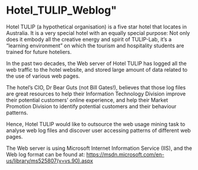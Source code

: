 # Hotel_TULIP_Weblog"

Hotel TULIP (a hypothetical organisation) is a five star hotel that locates in Australia. It is a very special hotel with an equally special purpose: Not only does it embody all the creative energy and spirit of TULIP-Lab, it’s a “learning environment” on which the tourism and hospitality students are trained for future hoteliers.

In the past two decades, the Web server of Hotel TULIP has logged all the web traffic to the hotel website, and stored large amount of data related to the use of various web pages. 

The hotel’s CIO, Dr Bear Guts (not Bill Gates!), believes that those log files are great resources to help their Information Technology Division improve their potential customers’ online experience, and help their Market Promotion Division to identify potential customers and their behaviour patterns. 

Hence, Hotel TULIP would like to outsource the web usage mining task to analyse web log files and discover user accessing patterns of different web pages.

The Web server is using Microsoft Internet Information Service (IIS), and the Web log format
can be found at: https://msdn.microsoft.com/en-us/library/ms525807(v=vs.90).aspx
 